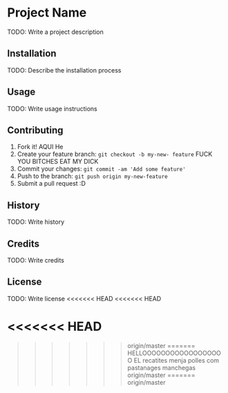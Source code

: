 # Project Name
TODO: Write a project description
## Installation
TODO: Describe the installation process
## Usage
TODO: Write usage instructions
## Contributing
1. Fork it!
AQUI He
2. Create your feature branch: `git checkout -b my-new-
feature`
FUCK YOU BITCHES EAT MY DICK
3. Commit your changes: `git commit -am 'Add some
feature'`
4. Push to the branch: `git push origin my-new-feature`
5. Submit a pull request :D
## History
TODO: Write history
## Credits
TODO: Write credits
## License
TODO: Write license
<<<<<<< HEAD
<<<<<<< HEAD

<<<<<<< HEAD
=======

>>>>>>> origin/master
=======
HELLOOOOOOOOOOOOOOOOOO
 EL recatites menja polles com pastanages manchegas
>>>>>>> origin/master
=======
>>>>>>> origin/master
